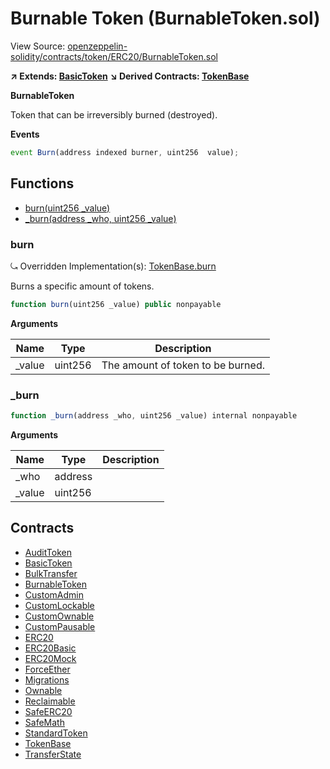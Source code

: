 # Burnable Token (BurnableToken.sol)

View Source: [openzeppelin-solidity/contracts/token/ERC20/BurnableToken.sol](../openzeppelin-solidity/contracts/token/ERC20/BurnableToken.sol)

**↗ Extends: [BasicToken](BasicToken.md)**
**↘ Derived Contracts: [TokenBase](TokenBase.md)**

**BurnableToken**

Token that can be irreversibly burned (destroyed).

**Events**

```js
event Burn(address indexed burner, uint256  value);
```

## Functions

- [burn(uint256 _value)](#burn)
- [_burn(address _who, uint256 _value)](#_burn)

### burn

⤿ Overridden Implementation(s): [TokenBase.burn](TokenBase.md#burn)

Burns a specific amount of tokens.

```js
function burn(uint256 _value) public nonpayable
```

**Arguments**

| Name        | Type           | Description  |
| ------------- |------------- | -----|
| _value | uint256 | The amount of token to be burned. | 

### _burn

```js
function _burn(address _who, uint256 _value) internal nonpayable
```

**Arguments**

| Name        | Type           | Description  |
| ------------- |------------- | -----|
| _who | address |  | 
| _value | uint256 |  | 

## Contracts

* [AuditToken](AuditToken.md)
* [BasicToken](BasicToken.md)
* [BulkTransfer](BulkTransfer.md)
* [BurnableToken](BurnableToken.md)
* [CustomAdmin](CustomAdmin.md)
* [CustomLockable](CustomLockable.md)
* [CustomOwnable](CustomOwnable.md)
* [CustomPausable](CustomPausable.md)
* [ERC20](ERC20.md)
* [ERC20Basic](ERC20Basic.md)
* [ERC20Mock](ERC20Mock.md)
* [ForceEther](ForceEther.md)
* [Migrations](Migrations.md)
* [Ownable](Ownable.md)
* [Reclaimable](Reclaimable.md)
* [SafeERC20](SafeERC20.md)
* [SafeMath](SafeMath.md)
* [StandardToken](StandardToken.md)
* [TokenBase](TokenBase.md)
* [TransferState](TransferState.md)

